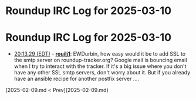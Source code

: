 # Roundup IRC Log for 2025-03-10 #
# Roundup IRC Log for 2025-03-10
* <a href="#20:13.29" id="20:13.29">20:13.29 (EDT)</a> - __[rouilj1](https://github.com/rouilj1)__: EWDurbin, how easy would it be to add SSL to the smtp server on roundup-tracker.org? Google mail is bouncing email when I try to interact with the tracker. If it's a big issue where you don't have any other SSL smtp servers, don't worry about it. But if you already have an ansible recipe for another postfix server ....

<div class="inpage-footer">
[2025-02-09.md < Prev](2025-02-09.md)
</div>
